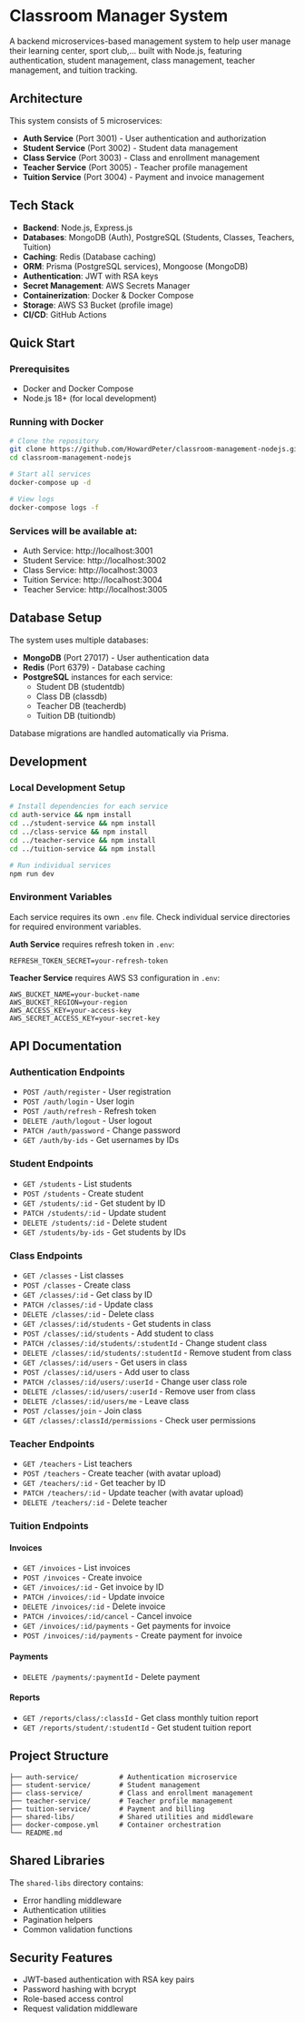 # Classroom Manager System

A backend microservices-based management system to help user manage their learning center, sport club,... built with Node.js, featuring authentication, student management, class management, teacher management, and tuition tracking.

## Architecture

This system consists of 5 microservices:

- **Auth Service** (Port 3001) - User authentication and authorization
- **Student Service** (Port 3002) - Student data management
- **Class Service** (Port 3003) - Class and enrollment management
- **Teacher Service** (Port 3005) - Teacher profile management
- **Tuition Service** (Port 3004) - Payment and invoice management

## Tech Stack

- **Backend**: Node.js, Express.js
- **Databases**: MongoDB (Auth), PostgreSQL (Students, Classes, Teachers, Tuition)
- **Caching**: Redis (Database caching)
- **ORM**: Prisma (PostgreSQL services), Mongoose (MongoDB)
- **Authentication**: JWT with RSA keys
- **Secret Management**: AWS Secrets Manager
- **Containerization**: Docker & Docker Compose
- **Storage**: AWS S3 Bucket (profile image)
- **CI/CD**: GitHub Actions

## Quick Start

### Prerequisites

- Docker and Docker Compose
- Node.js 18+ (for local development)

### Running with Docker

```bash
# Clone the repository
git clone https://github.com/HowardPeter/classroom-management-nodejs.git
cd classroom-management-nodejs

# Start all services
docker-compose up -d

# View logs
docker-compose logs -f
```

### Services will be available at:

- Auth Service: http://localhost:3001
- Student Service: http://localhost:3002
- Class Service: http://localhost:3003
- Tuition Service: http://localhost:3004
- Teacher Service: http://localhost:3005

## Database Setup

The system uses multiple databases:

- **MongoDB** (Port 27017) - User authentication data
- **Redis** (Port 6379) - Database caching
- **PostgreSQL** instances for each service:
  - Student DB (studentdb)
  - Class DB (classdb)
  - Teacher DB (teacherdb)
  - Tuition DB (tuitiondb)

Database migrations are handled automatically via Prisma.

## Development

### Local Development Setup

```bash
# Install dependencies for each service
cd auth-service && npm install
cd ../student-service && npm install
cd ../class-service && npm install
cd ../teacher-service && npm install
cd ../tuition-service && npm install

# Run individual services
npm run dev
```

### Environment Variables

Each service requires its own `.env` file. Check individual service directories for required environment variables.

**Auth Service** requires refresh token in `.env`:
```
REFRESH_TOKEN_SECRET=your-refresh-token
```

**Teacher Service** requires AWS S3 configuration in `.env`:
```
AWS_BUCKET_NAME=your-bucket-name
AWS_BUCKET_REGION=your-region
AWS_ACCESS_KEY=your-access-key
AWS_SECRET_ACCESS_KEY=your-secret-key
```

## API Documentation

### Authentication Endpoints
- `POST /auth/register` - User registration
- `POST /auth/login` - User login
- `POST /auth/refresh` - Refresh token
- `DELETE /auth/logout` - User logout
- `PATCH /auth/password` - Change password
- `GET /auth/by-ids` - Get usernames by IDs

### Student Endpoints
- `GET /students` - List students
- `POST /students` - Create student
- `GET /students/:id` - Get student by ID
- `PATCH /students/:id` - Update student
- `DELETE /students/:id` - Delete student
- `GET /students/by-ids` - Get students by IDs

### Class Endpoints
- `GET /classes` - List classes
- `POST /classes` - Create class
- `GET /classes/:id` - Get class by ID
- `PATCH /classes/:id` - Update class
- `DELETE /classes/:id` - Delete class
- `GET /classes/:id/students` - Get students in class
- `POST /classes/:id/students` - Add student to class
- `PATCH /classes/:id/students/:studentId` - Change student class
- `DELETE /classes/:id/students/:studentId` - Remove student from class
- `GET /classes/:id/users` - Get users in class
- `POST /classes/:id/users` - Add user to class
- `PATCH /classes/:id/users/:userId` - Change user class role
- `DELETE /classes/:id/users/:userId` - Remove user from class
- `DELETE /classes/:id/users/me` - Leave class
- `POST /classes/join` - Join class
- `GET /classes/:classId/permissions` - Check user permissions

### Teacher Endpoints
- `GET /teachers` - List teachers
- `POST /teachers` - Create teacher (with avatar upload)
- `GET /teachers/:id` - Get teacher by ID
- `PATCH /teachers/:id` - Update teacher (with avatar upload)
- `DELETE /teachers/:id` - Delete teacher

### Tuition Endpoints
#### Invoices
- `GET /invoices` - List invoices
- `POST /invoices` - Create invoice
- `GET /invoices/:id` - Get invoice by ID
- `PATCH /invoices/:id` - Update invoice
- `DELETE /invoices/:id` - Delete invoice
- `PATCH /invoices/:id/cancel` - Cancel invoice
- `GET /invoices/:id/payments` - Get payments for invoice
- `POST /invoices/:id/payments` - Create payment for invoice

#### Payments
- `DELETE /payments/:paymentId` - Delete payment

#### Reports
- `GET /reports/class/:classId` - Get class monthly tuition report
- `GET /reports/student/:studentId` - Get student tuition report

## Project Structure

```
├── auth-service/          # Authentication microservice
├── student-service/       # Student management
├── class-service/         # Class and enrollment management
├── teacher-service/       # Teacher profile management
├── tuition-service/       # Payment and billing
├── shared-libs/           # Shared utilities and middleware
├── docker-compose.yml     # Container orchestration
└── README.md
```

## Shared Libraries

The `shared-libs` directory contains:
- Error handling middleware
- Authentication utilities
- Pagination helpers
- Common validation functions

## Security Features

- JWT-based authentication with RSA key pairs
- Password hashing with bcrypt
- Role-based access control
- Request validation middleware